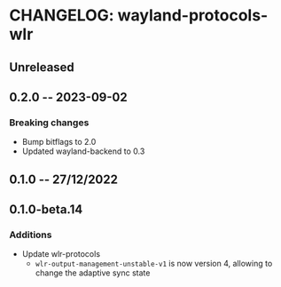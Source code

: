 # CHANGELOG: wayland-protocols-wlr

## Unreleased

## 0.2.0 -- 2023-09-02

### Breaking changes

- Bump bitflags to 2.0
- Updated wayland-backend to 0.3

## 0.1.0 -- 27/12/2022

## 0.1.0-beta.14

### Additions

- Update wlr-protocols
  - `wlr-output-management-unstable-v1` is now version 4, allowing to change the adaptive sync state
